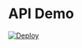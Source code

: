 API Demo
========

[![Deploy](https://www.herokucdn.com/deploy/button.png)](https://heroku.com/deploy?template=https://github.com/invoke76/demo_api_v2)
